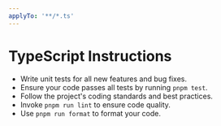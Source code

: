 ```yaml
---
applyTo: '**/*.ts'
---
```


# TypeScript Instructions

- Write unit tests for all new features and bug fixes.
- Ensure your code passes all tests by running `pnpm test`.
- Follow the project's coding standards and best practices.
- Invoke `pnpm run lint` to ensure code quality.
- Use `pnpm run format` to format your code.
